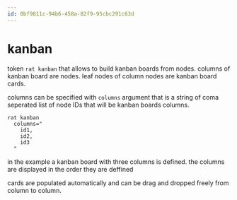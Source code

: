 ```yaml
---
id: 0bf9811c-94b6-458a-82f9-95cbc291c63d
---
```


# kanban

<rat graph />

token `rat kanban` that allows to build kanban boards from nodes. columns of
kanban board are nodes. leaf nodes of column nodes are kanban board cards.

columns can be specified with `columns` argument that is a string of coma
seperated list of node IDs that will be kanban boards columns.

```
rat kanban
  columns="
    id1,
    id2,
    id3
  "
```

in the example a kanban board with three columns is defined. the columns are
displayed in the order they are deffined

cards are populated automatically and can be drag and dropped freely from column
to column.
